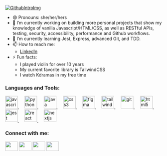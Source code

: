 [![GithubIntroImg](https://github.com/user-attachments/assets/fa8a9eda-dbdc-4cb2-b05b-7f13131296fb)](www.github.com/wmurphy-collabstar)

- 😄 Pronouns: she/her/hers
- 🔭 I’m currently working on building more personal projects that show my knowledge of vanilla Javascript/HTML/CSS, as well as RESTful APIs, testing, security, accessibility, performance and Github workflows.
- 🌱 I’m currently learning Jest, Express, advanced Git, and TDD.
- 📫 How to reach me:
  - [LinkedIn](https://www.linkedin.com/in/winona-murphy-840048170/)
- ⚡ Fun facts:
  - I played violin for over 10 years
  - My current favorite library is TailwindCSS
  - I watch Kdramas in my free time

<!--
**wmurphy-collabstar/wmurphy-collabstar** is a ✨ _special_ ✨ repository because its `README.md` (this file) appears on your GitHub profile.

Here are some ideas to get you started:

- 🔭 I’m currently working on ...
- 🌱 I’m currently learning ...
- 👯 I’m looking to collaborate on ...
- 🤔 I’m looking for help with ...
- 💬 Ask me about ...
- 📫 How to reach me: ...
- 😄 Pronouns: ...
- ⚡ Fun fact: ...
-->

<h3 align="left">Languages and Tools:</h3>
<p align="left"> 
  <a href="https://https://www.javascript.com/" target="_blank">
    <img src="https://cdn.jsdelivr.net/gh/devicons/devicon@latest/icons/javascript/javascript-original.svg" alt="javascript" width="40" height="40"/>  
  </a> &emsp;
  <a href="https://www.python.org" target="_blank"> 
    <img src="https://cdn.jsdelivr.net/gh/devicons/devicon@latest/icons/python/python-original.svg" alt="python" width="40" height="40"/>
  </a> &emsp;
  <a href="https://www.java.com/en/" target="_blank"> 
    <img src="https://cdn.jsdelivr.net/gh/devicons/devicon@latest/icons/java/java-original.svg" alt="java" width="40" height="40"/>
  </a> &emsp;
  <a href="https://www.w3schools.com/css/" target="_blank"> 
    <img src="https://cdn.jsdelivr.net/gh/devicons/devicon@latest/icons/css3/css3-original.svg" alt="css3" width="40" height="40"/>
  </a> &emsp;
  <a href="https://www.figma.com/" target="_blank"> 
    <img src="https://cdn.jsdelivr.net/gh/devicons/devicon@latest/icons/figma/figma-original.svg" alt="figma" width="40" height="40"/>
  </a> &emsp;
  <a href="https://tailwindcss.com/" target="_blank"> 
    <img src="https://cdn.jsdelivr.net/gh/devicons/devicon@latest/icons/tailwindcss/tailwindcss-original.svg" alt="tailwindcss" width="40" height="40"/>
  </a> &emsp;
  <a href="https://git-scm.com/" target="_blank"> 
    <img src="https://cdn.jsdelivr.net/gh/devicons/devicon@latest/icons/git/git-original.svg" alt="git" width="40" height="40"/>
  </a> &emsp;
  <a href="https://www.w3.org/html/" target="_blank"> 
    <img src="https://cdn.jsdelivr.net/gh/devicons/devicon@latest/icons/html5/html5-original.svg" alt="html5" width="40" height="40"/>
  </a> &emsp;
  <a href="https://jestjs.io/" target="_blank"> 
    <img src="https://cdn.jsdelivr.net/gh/devicons/devicon@latest/icons/jest/jest-plain.svg" alt="jest" width="40" height="40"/>
  </a> &emsp;
  <a href="https://react.dev/" target="_blank"> 
    <img src="https://cdn.jsdelivr.net/gh/devicons/devicon@latest/icons/react/react-original.svg" alt="react" width="40" height="40"/>
  </a> &emsp;
  <a href="https://nextjs.org/" target="_blank"> 
    <img src="https://cdn.jsdelivr.net/gh/devicons/devicon@latest/icons/nextjs/nextjs-original.svg" alt="nextjs" width="40" height="40"/>
  </a>  
</p>


<h3 align="left">Connect with me:</h3>
<p align="left">
  <a href="https://www.linkedin.com/in/winona-murphy-840048170/" target="_blank"><img align="center" src="https://cdn.jsdelivr.net/npm/simple-icons@3.0.1/icons/linkedin.svg" alt="" height="30" width="40" /></a>
  <a href="https://x.com/wviolinm" target="_blank"><img align="center" src="https://cdn.jsdelivr.net/npm/simple-icons@3.0.1/icons/twitter.svg" alt="" height="30" width="40" /></a>
  <a href="https://www.facebook.com/profile.php?id=100009450551735" target="_blank"><img align="center" src="https://cdn.jsdelivr.net/npm/simple-icons@3.0.1/icons/instagram.svg" alt="" height="30" width="40" /></a>
  <a href="https://www.youtube.com/@winonamurphy8229" target="_blank"><img align="center" src="https://cdn.jsdelivr.net/npm/simple-icons@3.0.1/icons/youtube.svg" alt="" height="30" width="40" /></a>
</p>
